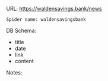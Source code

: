 URL: https://waldensavings.bank/news

    Spider name: waldensavingsbank

DB Schema:
- title
- date
- link
- content

Notes:
